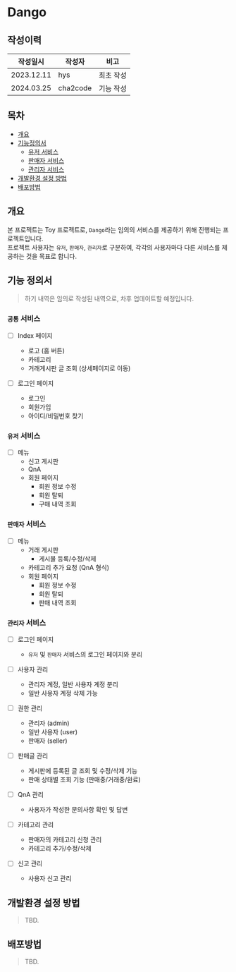 # Dango

## 작성이력
| 작성일시       | 작성자 | 비고    |
|------------|-----|-------|
| 2023.12.11 | hys | 최초 작성 |
| 2024.03.25 | cha2code | 기능 작성 |


## 목차
* [개요](#개요)
* [기능정의서](#기능-정의서)
    * [유저 서비스](#유저-서비스)
    * [판매자 서비스](#판매자-서비스)
    * [관리자 서비스](#관리자-서비스)
* [개발환경 설정 방법](#개발환경-설정-방법)
* [배포방법](#배포방법)


## 개요
본 프로젝트는 Toy 프로젝트로, `Dango`라는 임의의 서비스를 제공하기 위해 진행되는 프로젝트입니다. \
프로젝트 사용자는 `유저`, `판매자`, `관리자`로 구분하여, 각각의 사용자마다 다른 서비스를 제공하는 것을 목표로 합니다.


## 기능 정의서
> 하기 내역은 임의로 작성된 내역으로, 차후 업데이트할 예정입니다.

### `공통` 서비스
* [ ] Index 페이지
   * 로고 (홈 버튼)
   * 카테고리
   * 거래게시판 글 조회 (상세페이지로 이동)
     
* [ ] 로그인 페이지
   * 로그인
   * 회원가입
   * 아이디/비밀번호 찾기

### `유저` 서비스      
  * [ ] 메뉴
      * 신고 게시판
      * QnA
      * 회원 페이지
         * 회원 정보 수정
         * 회원 탈퇴
         * 구매 내역 조회

### `판매자` 서비스      
  * [ ] 메뉴
      * 거래 게시판
         * 게시물 등록/수정/삭제  
      * 카테고리 추가 요청 (QnA 형식)  
      * 회원 페이지
         * 회원 정보 수정
         * 회원 탈퇴
         * 판매 내역 조회

### `관리자` 서비스
* [ ] 로그인 페이지
   * `유저` 및 `판매자` 서비스의 로그인 페이지와 분리  
     
* [ ] 사용자 관리
   * 관리자 계정, 일반 사용자 계정 분리
   * 일반 사용자 계정 삭제 가능

* [ ] 권한 관리
   * 관리자 (admin)
   * 일반 사용자 (user)
   * 판매자 (seller)

* [ ] 판매글 관리
   * 게시판에 등록된 글 조회 및 수정/삭제 기능
   * 판매 상태별 조회 기능 (판매중/거래중/완료)
     
* [ ] QnA 관리
   * 사용자가 작성한 문의사항 확인 및 답변

* [ ] 카테고리 관리
   * 판매자의 카테고리 신청 관리
   * 카테고리 추가/수정/삭제
     
* [ ] 신고 관리
   * 사용자 신고 관리

## 개발환경 설정 방법
> TBD. 

## 배포방법
> TBD.
